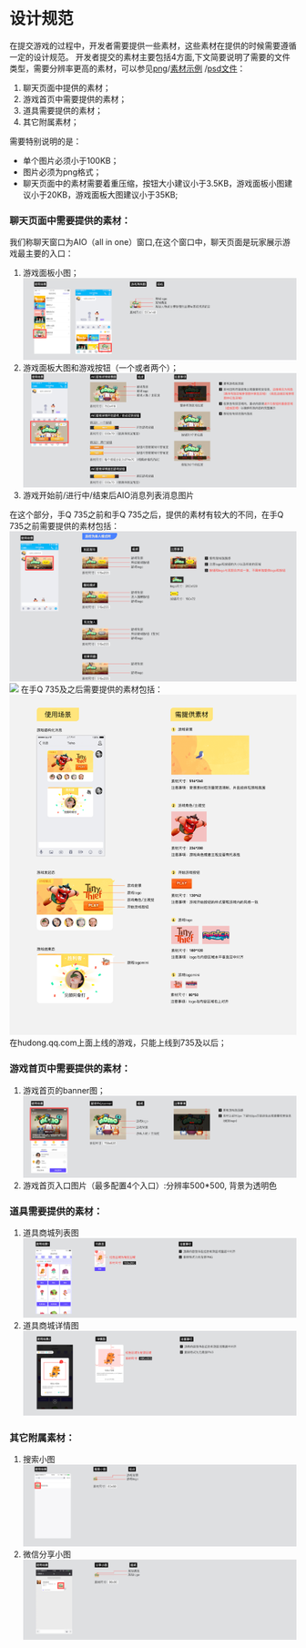 # 设计规范

在提交游戏的过程中，开发者需要提供一些素材，这些素材在提供的时候需要遵循一定的设计规范。
开发者提交的素材主要包括4方面,下文简要说明了需要的文件类型，需要分辨率更高的素材，可以参见[png]( https://share.weiyun.com/b68cd6e7e78d854d69b4e9937a3a7188 )/[素材示例]( https://share.weiyun.com/334ea8ebb6b47f0bc19d65438ad00f0c ) /[psd文件]( https://share.weiyun.com/f481215b8d2aca3193c0ec265567a0a7 )：
1. 聊天页面中提供的素材；
2. 游戏首页中需要提供的素材；
3. 道具需要提供的素材；
4. 其它附属素材；

需要特别说明的是：
- 单个图片必须小于100KB；
- 图片必须为png格式；
- 聊天页面中的素材需要着重压缩，按钮大小建议小于3.5KB，游戏面板小图建议小于20KB，游戏面板大图建议小于35KB;

### 聊天页面中需要提供的素材：
我们称聊天窗口为AIO（all in one）窗口,在这个窗口中，聊天页面是玩家展示游戏最主要的入口：
1. 游戏面板小图；
![](./img/aioGameList.png)
2. 游戏面板大图和游戏按钮（一个或者两个）；
![](./img/aioBigPic.png)
3. 游戏开始前/进行中/结束后AIO消息列表消息图片

在这个部分，手Q 735之前和手Q 735之后，提供的素材有较大的不同，在手Q 735之前需要提供的素材包括：
![](./img/msgSingle.png)
![](./img/msgDougle.png)
在手Q 735及之后需要提供的素材包括：
![](./img/arkRules.png)
在hudong.qq.com上面上线的游戏，只能上线到735及以后；

### 游戏首页中需要提供的素材：
1. 游戏首页的banner图；
![](./img/gameIndexBanner.png)
3. 游戏首页入口图片（最多配置4个入口）:分辨率500\*500, 背景为透明色


### 道具需要提供的素材：
1. 道具商城列表图
![](./img/itemListPic.png)
2. 道具商城详情图
![](./img/itemInfoPic.png)


### 其它附属素材：
1. 搜索小图
![](./img/searchPic.png)
2. 微信分享小图
![](./img/wechatInvitePic.png)